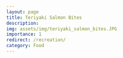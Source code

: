 ```yaml
---
layout: page
title: Teriyaki Salmon Bites
description: 
img: assets/img/teriyaki_salmon_bites.JPG
importance: 1
redirect: /recreation/
category: Food
---
```

